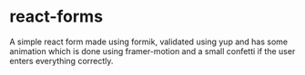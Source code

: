 # react-forms

A simple react form made using formik, validated using yup and has some animation which is done using framer-motion and a small confetti if the user enters everything correctly.
